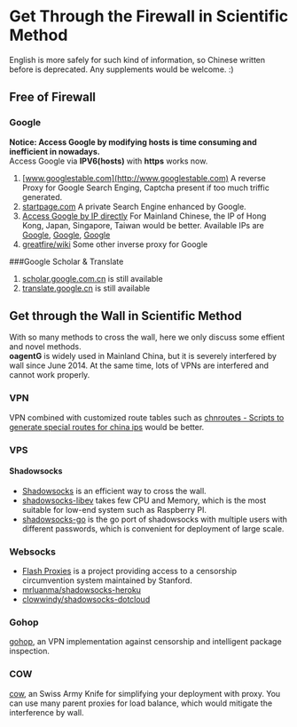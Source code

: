 Get Through the Firewall in Scientific Method
====
English is more safely for such kind of information, so Chinese written before is deprecated. Any supplements would be welcome. :)

## Free of Firewall  
### Google   
**Notice: Access Google by modifying hosts is time consuming and inefficient in nowadays.**  
Access Google via **IPV6(hosts)** with **https** works now.

1. [www.googlestable.com](http://www.googlestable.com)  A reverse Proxy for Google Search Enging, Captcha present if too much triffic generated.  
2. [startpage.com](https://startpage.com) A private Search Engine enhanced by Google.  
3. [Access Google by IP directly](https://github.com/justjavac/Google-IPs) For Mainland Chinese, the IP of Hong Kong, Japan, Singapore, Taiwan would be better. Available IPs are [Google](http://218.189.25.132/), [Google](http://203.116.165.132/), [Google](http://218.176.242.7/)  
4. [greatfire/wiki](https://github.com/greatfire/wiki) Some other inverse proxy for Google  

###Google Scholar & Translate  
1. [scholar.google.com.cn](http://scholar.google.com.cn/) is still available  
2. [translate.google.cn](http://translate.google.cn/) is still available  

## Get through the Wall in Scientific Method  
With so many methods to cross the wall, here we only discuss some effient and novel methods.  
**oagentG** is widely used in Mainland China, but it is severely interfered by wall since June 2014. At the same time, lots of VPNs are interfered and cannot work properly.  

### VPN  
VPN combined with customized route tables such as [chnroutes - Scripts to generate special routes for china ips](https://code.google.com/p/chnroutes/) would be better.

### VPS  
#### Shadowsocks  
* [Shadowsocks](http://shadowsocks.org/en/index.html) is an efficient way to cross the wall.  
* [shadowsocks-libev](https://github.com/madeye/shadowsocks-libev) takes few CPU and Memory, which is the most suitable for low-end system such as Raspberry PI.  
* [shadowsocks-go](https://github.com/shadowsocks/shadowsocks-go) is the go port of shadowsocks with multiple users with different passwords, which is convenient for deployment of large scale.

### Websocks  
* [Flash Proxies](http://crypto.stanford.edu/flashproxy/) is a project providing access to a censorship circumvention system maintained by Stanford.  
* [mrluanma/shadowsocks-heroku](https://github.com/mrluanma/shadowsocks-heroku)  
* [clowwindy/shadowsocks-dotcloud](https://github.com/clowwindy/shadowsocks-dotcloud)

### Gohop  
[gohop](https://github.com/bigeagle/gohop), an VPN implementation against censorship and intelligent package inspection.

### COW  
[cow](https://github.com/cyfdecyf/cow), an Swiss Army Knife for simplifying your deployment with proxy. You can use many parent proxies for load balance, which would mitigate the interference by wall.
